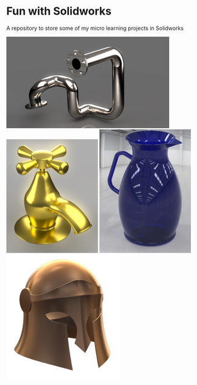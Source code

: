 # Fun with Solidworks
A repository to store some of my micro learning projects in Solidworks

<img src="./pipe0/pipe0.jpg" height=240 /> <img src="./faucet0/faucet0.jpg" width=240 /> <img src="https://github.com/mgrzb451/solidworks_fun/blob/main/water_jug0/jug0.jpg" width=240 /> <img src="https://github.com/mgrzb451/solidworks_fun/blob/main/helm0/helm0.jpg" width=300 >

